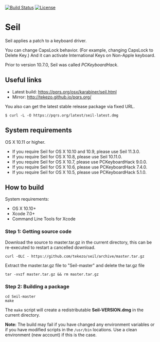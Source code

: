 [![Build Status](https://travis-ci.org/tekezo/Seil.svg?branch=master)](https://travis-ci.org/tekezo/Seil)
[![License](https://img.shields.io/badge/license-Public%20Domain-blue.svg)](https://github.com/tekezo/Seil/blob/master/LICENSE.md)

# Seil

Seil applies a patch to a keyboard driver.

You can change CapsLock behavior. (For example, changing CapsLock to Delete Key.)
And it can activate International Keys on Non-Apple keyboard.

Prior to version 10.7.0, Seil was called *PCKeyboardHack*.


## Useful links

* Latest build: https://pqrs.org/osx/karabiner/seil.html
* Mirror: http://tekezo.github.io/pqrs.org/

You also can get the latest stable release package via fixed URL.

```
$ curl -L -O https://pqrs.org/latest/seil-latest.dmg
```

## System requirements

OS X 10.11 or higher.

* If you require Seil for OS X 10.10 and 10.9, please use Seil 11.3.0.
* If you require Seil for OS X 10.8, please use Seil 10.11.0.
* If you require Seil for OS X 10.7, please use PCKeyboardHack 9.0.0.
* If you require Seil for OS X 10.6, please use PCKeyboardHack 7.4.0.
* If you require Seil for OS X 10.5, please use PCKeyboardHack 5.1.0.


## How to build

System requirements:

* OS X 10.10+
* Xcode 7.0+
* Command Line Tools for Xcode


### Step 1: Getting source code

Download the source to master.tar.gz in the current directory, this can be re-executed to restart a cancelled download.

    curl -OLC - https://github.com/tekezo/seil/archive/master.tar.gz

Extract the master.tar.gz file to "Seil-master" and delete the tar.gz file

    tar -xvzf master.tar.gz && rm master.tar.gz

### Step 2: Building a package

    cd Seil-master
    make

The `make` script will create a redistributable **Seil-VERSION.dmg** in the current directory.


**Note:**
The build may fail if you have changed any environment variables or if you have modified scripts in the `/usr/bin` locations. Use a clean environment (new account) if this is the case.
